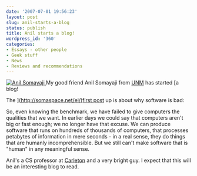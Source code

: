 ```yaml
---
date: '2007-07-01 19:56:23'
layout: post
slug: anil-starts-a-blog
status: publish
title: Anil starts a blog!
wordpress_id: '360'
categories:
- Essays - other people
- Geek stuff
- News
- Reviews and recommendations
---
```


[
![Anil Somayaji](http://www.phfactor.net/wp-pics/anil-smaller.jpg)
](http://somaspace.net/ei/archives/2007/7/1/the_complex_life_of_bad/)
My good friend Anil Somayaji from [UNM](http://www.unm.edu/) has started [a blog!

The ](http://somaspace.net/ei/)[first post](http://somaspace.net/ei/archives/2007/7/1/the_complex_life_of_bad/) up is about why software is bad:



> 
So, even knowing the benchmark, we have failed to give computers the qualities that we want. In earlier days we could say that computers aren't big or fast enough; we no longer have that excuse. We can produce software that runs on hundreds of thousands of computers, that processes petabytes of information in mere seconds - in a real sense, they do things that are humanly incomprehensible. But we still can't make software that is "human" in any meaningful sense.




Anil's a CS professor at [Carleton](http://www.scs.carleton.ca/~soma) and a very bright guy. I expect that this will be an interesting blog to read.

